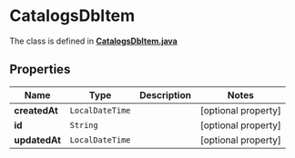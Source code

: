 

# CatalogsDbItem

The class is defined in **[CatalogsDbItem.java](../../src/main/java/org/openapitools/model/CatalogsDbItem.java)**

## Properties

Name | Type | Description | Notes
------------ | ------------- | ------------- | -------------
**createdAt** | `LocalDateTime` |  |  [optional property]
**id** | `String` |  |  [optional property]
**updatedAt** | `LocalDateTime` |  |  [optional property]





